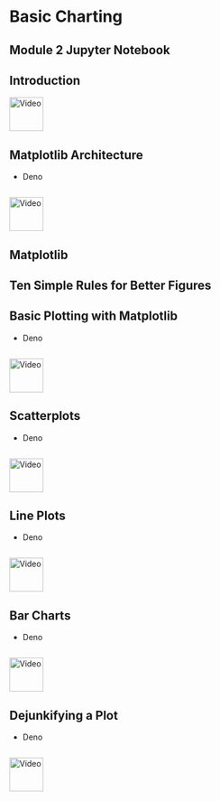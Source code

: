 # Basic Charting

## Module 2 Jupyter Notebook


## Introduction

<a href="https://d3c33hcgiwev3.cloudfront.net/4zWLUP0bEearIRLZY_MkaA.processed/full/360p/index.mp4?Expires=1528243200&Signature=EraViNehUyefRIEkis6KAgHH74uxhl8sP1N2aZGUK1zfj8spaoVfnRyfyc5xOiuU~bQsCoHdm06Qmnr~T29Kfs6lQZQFe0zM~5fuYlqF0jHeP0Wxno~UdC7HYQbTzMh4Z9On0~7qYpTOCo5uz6yXWciVCTlY6rh2bpHMCfmXwv4_&Key-Pair-Id=APKAJLTNE6QMUY6HBC5A" alt="Introduction" target="_blank">
  <img src="http://files.softicons.com/download/system-icons/windows-8-metro-invert-icons-by-dakirby309/png/64x64/Folders%20&%20OS/My%20Videos.png" alt="Video" width="60px"> 
</a>


## Matplotlib Architecture

+ Deno
    ```python

    ```

<a href="url" alt="text" target="_blank">
  <img src="http://files.softicons.com/download/system-icons/windows-8-metro-invert-icons-by-dakirby309/png/64x64/Folders%20&%20OS/My%20Videos.png" alt="Video" width="60px"> 
</a>


## Matplotlib



## Ten Simple Rules for Better Figures



## Basic Plotting with Matplotlib

+ Deno
    ```python

    ```

<a href="url" alt="text" target="_blank">
  <img src="http://files.softicons.com/download/system-icons/windows-8-metro-invert-icons-by-dakirby309/png/64x64/Folders%20&%20OS/My%20Videos.png" alt="Video" width="60px"> 
</a>


## Scatterplots

+ Deno
    ```python

    ```

<a href="url" alt="text" target="_blank">
  <img src="http://files.softicons.com/download/system-icons/windows-8-metro-invert-icons-by-dakirby309/png/64x64/Folders%20&%20OS/My%20Videos.png" alt="Video" width="60px"> 
</a>


## Line Plots

+ Deno
    ```python

    ```

<a href="url" alt="text" target="_blank">
  <img src="http://files.softicons.com/download/system-icons/windows-8-metro-invert-icons-by-dakirby309/png/64x64/Folders%20&%20OS/My%20Videos.png" alt="Video" width="60px"> 
</a>


## Bar Charts

+ Deno
    ```python

    ```

<a href="url" alt="text" target="_blank">
  <img src="http://files.softicons.com/download/system-icons/windows-8-metro-invert-icons-by-dakirby309/png/64x64/Folders%20&%20OS/My%20Videos.png" alt="Video" width="60px"> 
</a>


## Dejunkifying a Plot

+ Deno
    ```python

    ```

<a href="url" alt="text" target="_blank">
  <img src="http://files.softicons.com/download/system-icons/windows-8-metro-invert-icons-by-dakirby309/png/64x64/Folders%20&%20OS/My%20Videos.png" alt="Video" width="60px"> 
</a>

